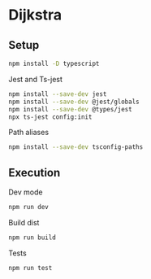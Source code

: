 # Dijkstra

## Setup

```sh
npm install -D typescript
```

Jest and Ts-jest

```sh
npm install --save-dev jest
npm install --save-dev @jest/globals
npm install --save-dev @types/jest
npx ts-jest config:init
```

Path aliases

```sh
npm install --save-dev tsconfig-paths
```

## Execution

Dev mode

```sh
npm run dev
```

Build dist

```sh
npm run build
```

Tests

```sh
npm run test
```
